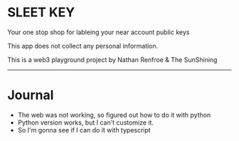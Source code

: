 # SLEET KEY
Your one stop shop for lableing your near account public keys

This app does not collect any personal information.

This is a web3 playground project by Nathan Renfroe & The SunShining


---


# Journal

- The web was not working, so figured out how to do it with python
- Python version works, but I can't customize it.
- So I'm gonna see if I can do it with typescript